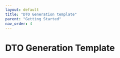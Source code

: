 ```yaml
---
layout: default
title: "DTO Generation template"
parent: "Getting Started"
nav_order: 4
---
```


# DTO Generation Template